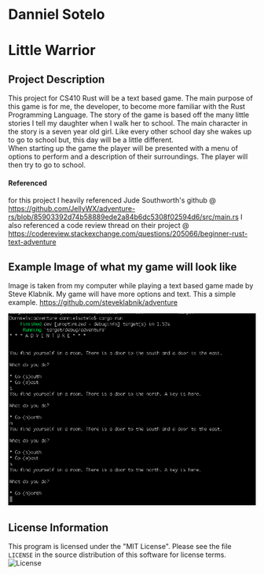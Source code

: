 # Danniel Sotelo

# Little Warrior

## Project Description
  
  This project for CS410 Rust will be a text based game. The main purpose of this game is for me, the developer, 
  to become more familiar with the Rust Programming Language. The story of the game is based off the many little 
  stories I tell my daughter when I walk her to school. The main character in the story is a seven year old girl. 
  Like every other school day she wakes up to go to school but, this day will be a little different.  
  When starting up the game the player will be presented with a menu of options to perform and a 
  description of their surroundings. The player will then try to go to school.

#### Referenced

for this project I heavily referenced Jude Southworth's github 
@ https://github.com/JellyWX/adventure-rs/blob/85903392d74b58889ede2a84b6dc5308f02594d6/src/main.rs
I also referenced a code review thread on their project 
@ https://codereview.stackexchange.com/questions/205066/beginner-rust-text-adventure


## Example Image of what my game will look like
  
  Image is taken from my computer while playing a text based game made by Steve Klabnik. My game will have more 
  options and text. This a simple example. https://github.com/steveklabnik/adventure


![Example](images/Example.png)

## License Information

This program is licensed under the "MIT License".  Please
see the file `LICENSE` in the source distribution of this
software for license terms.
![License](LICENSE)
